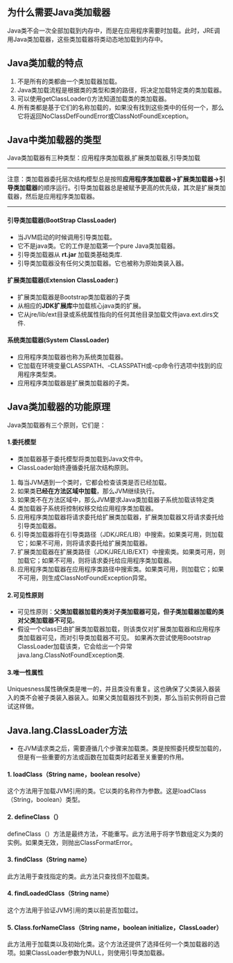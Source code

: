 ## 为什么需要Java类加载器
Java类不会一次全部加载到内存中，而是在应用程序需要时加载。此时，JRE调用Java类加载器，这些类加载器将类动态地加载到内存中。

## Java类加载的特点
1. 不是所有的类都由一个类加载器加载。
1. Java类加载流程是根据类的类型和类的路径，将决定加载特定类的类加载器。
1. 可以使用getClassLoader()方法知道加载类的类加载器。
1. 所有类都是基于它们的名称加载的，如果没有找到这些类中的任何一个，那么它将返回NoClassDefFoundError或ClassNotFoundException。

## Java中类加载器的类型
Java类加载器有三种类型：应用程序类加载器,扩展类加载器,引导类加载

---
注意：类加载器委托层次结构模型总是按照**应用程序类加载器->扩展类加载器->引导类加载器**的顺序运行。引导类加载器总是被赋予更高的优先级，其次是扩展类加载器，然后是应用程序类加载器。

---

#### 引导类加载器(BootStrap ClassLoader)
- 当JVM启动的时候调用引导类加载。
- 它不是java类。它的工作是加载第一个pure Java类加载器。
- 引导类加载器从 **rt.jar** 加载类基础类库.
- 引导类加载器没有任何父类加载器。它也被称为原始类装入器。

#### 扩展类加载器(Extension ClassLoader:)
- 扩展类加载器是Bootstrap类加载器的子类
- 从相应的**JDK扩展库**中加载核心java类的扩展。
- 它从jre/lib/ext目录或系统属性指向的任何其他目录加载文件java.ext.dirs文件.

#### 系统类加载器(System ClassLoader)
- 应用程序类加载器也称为系统类加载器。
- 它加载在环境变量CLASSPATH、-CLASSPATH或-cp命令行选项中找到的应用程序类型类。
- 应用程序类加载器是扩展类加载器的子类。

## Java类加载器的功能原理

Java类加载器有三个原则，它们是：

#### 1.委托模型
- 类加载器基于委托模型将类加载到Java文件中。
- ClassLoader始终遵循委托层次结构原则。
1. 每当JVM遇到一个类时，它都会检查该类是否已经加载。
1. 如果类**已经在方法区域中加载**，那么JVM继续执行。
1. 如果类不在方法区域中，那么JVM要求Java类加载器子系统加载该特定类
2. 类加载器子系统将控制权移交给应用程序类加载器。
1. 应用程序类加载器将请求委托给扩展类加载器，扩展类加载器又将请求委托给引导类加载器。
1. 引导类加载器将在引导类路径（JDK/JRE/LIB）中搜索。如果类可用，则加载它；如果不可用，则将请求委托给扩展类加载器。
1. 扩展类加载器在扩展类路径（JDK/JRE/LIB/EXT）中搜索类。如果类可用，则加载它；如果不可用，则将请求委托给应用程序类加载器。
1. 应用程序类加载器在应用程序类路径中搜索类。如果类可用，则加载它；如果不可用，则生成ClassNotFoundException异常。

#### 2.可见性原则
- 可见性原则：**父类加载器加载的类对子类加载器可见，但子类加载器加载的类对父类加载器不可见**。
- 假设一个class已由扩展类加载器加载，则该类仅对扩展类加载器和应用程序类加载器可见，而对引导类加载器不可见。
如果再次尝试使用Bootstrap ClassLoader加载该类，它会给出一个异常java.lang.ClassNotFoundException类.

#### 3.唯一性属性
Uniquesness属性确保类是唯一的，并且类没有重复。这也确保了父类装入器装入的类不会被子类装入器装入。如果父类加载器找不到类，那么当前实例将自己尝试这样做。

## Java.lang.ClassLoader方法
- 在JVM请求类之后，需要遵循几个步骤来加载类。类是按照委托模型加载的，但是有一些重要的方法或函数在加载类时起着至关重要的作用。

#### 1. loadClass（String name，boolean resolve）
这个方法用于加载JVM引用的类。它以类的名称作为参数。这是loadClass（String，boolean）类型。
#### 2. defineClass（）
defineClass（）方法是最终方法，不能重写。此方法用于将字节数组定义为类的实例。如果类无效，则抛出ClassFormatError。
#### 3. findClass（String name）
此方法用于查找指定的类。此方法只查找但不加载类。
#### 4. findLoadedClass（String name）
这个方法用于验证JVM引用的类以前是否加载过。
#### 5. Class.forNameClass（String name，boolean initialize，ClassLoader）
此方法用于加载类以及初始化类。这个方法还提供了选择任何一个类加载器的选项。如果ClassLoader参数为NULL，则使用引导类加载器。